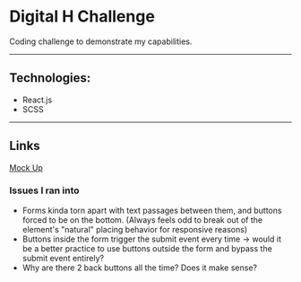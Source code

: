 # Digital H Challenge

 Coding challenge to demonstrate my capabilities.

---


## Technologies: 
- React.js
- SCSS


---
## Links

<a href="https://www.figma.com/file/MfA0phvmrZ1nnbEbRtKgfy/Registration-Stepper?node-id=0%3A1"> Mock Up </a>

### Issues I ran into

- Forms kinda torn apart with text passages between them, and buttons forced to be on the bottom. (Always feels odd to break out of the element's "natural" placing behavior for responsive reasons)
- Buttons inside the form trigger the submit event every time -> would it be a better practice to use buttons outside the form and bypass the submit event entirely?
- Why are there 2 back buttons all the time? Does it make sense?